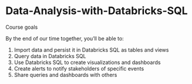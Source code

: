 # Data-Analysis-with-Databricks-SQL

Course goals

By the end of our time together, you’ll be able to:

1. Import data and persist it in Databricks SQL as tables and views
2. Query data in Databricks SQL
3. Use Databricks SQL to create visualizations and dashboards
4. Create alerts to notify stakeholders of specific events
5. Share queries and dashboards with others
